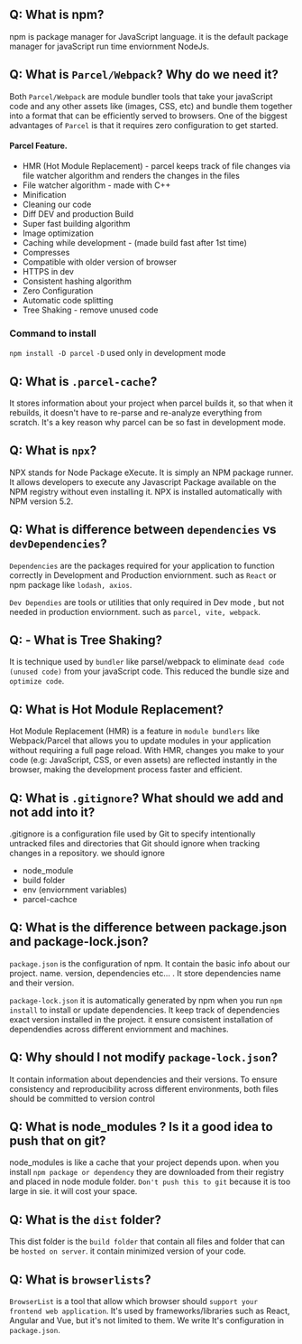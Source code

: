 ## Q: What is npm?
npm is package manager for JavaScript language. it is the default package manager for javaScript run time enviornment NodeJs. 

## Q: What is `Parcel/Webpack`? Why do we need it?
Both `Parcel/Webpack` are module bundler tools that take your javaScript code and any other assets like (images, CSS, etc) and bundle them together into a format that can be efficiently served  to browsers.
One of the biggest advantages of `Parcel` is that it requires zero configuration to get started.
#### Parcel Feature.
* HMR (Hot Module Replacement) - parcel keeps track of file changes via file watcher algorithm and renders the changes in the files
* File watcher algorithm - made with C++
* Minification
* Cleaning our code
* Diff DEV and production Build
* Super fast building algorithm
* Image optimization
* Caching while development - (made build fast after 1st time)
* Compresses
* Compatible with older version of browser
* HTTPS in dev
* Consistent hashing algorithm
* Zero Configuration
* Automatic code splitting
* Tree Shaking - remove unused code

### Command to install
`npm install -D parcel`
`-D` used only in development mode

## Q: What is `.parcel-cache`?
It stores information about your project when parcel builds it, so that when it rebuilds, it doesn't have to re-parse and re-analyze everything from scratch. It's a key reason why parcel can be so fast in development mode.

## Q: What is `npx`?
NPX stands for Node Package eXecute. It is simply an NPM package runner. It allows developers to execute any Javascript Package available on the NPM registry without even installing it. NPX is installed automatically with NPM version 5.2.

## Q: What is difference between `dependencies` vs `devDependencies`?
`Dependencies` are the packages required for your application to function correctly in Development and Production enviornment. such as `React` or  npm package like `lodash, axios`.

`Dev Dependies` are tools or utilities that only required in Dev mode , but not needed in production enviornment. such as `parcel, vite, webpack`.

## Q: - What is Tree Shaking?
It is technique used by `bundler` like parsel/webpack to eliminate `dead code (unused code)` from your javaScript code. This reduced the bundle size and `optimize code`.

## Q: What is Hot Module Replacement?
Hot Module Replacement (HMR) is a feature in `module bundlers` like Webpack/Parcel that allows you to update modules in your application without requiring a full page reload. With HMR, changes you make to your code (e.g: JavaScript, CSS, or even assets) are reflected instantly in the browser, making the development process faster and efficient.

##  Q: What is `.gitignore`? What should we add and not add into it?
.gitignore is a configuration file used by Git to specify intentionally untracked files and directories that Git should ignore when tracking changes in a repository.
we should ignore
* node_module
* build folder
* env (enviornment variables)
* parcel-cachce

## Q: What is the difference between package.json and package-lock.json?
`package.json` is the configuration of npm. It contain the basic info about our project. name. version, dependencies etc... . It store dependencies name and their version.

`package-lock.json` it is automatically generated by npm when you run `npm install` to install or update dependencies. It keep track of dependencies exact version installed in the project. it ensure consistent installation of dependendies across different enviornment and machines.

## Q: Why should I not modify `package-lock.json`?
It contain information about dependencies and their versions.  To ensure consistency and reproducibility across different environments, both files should be committed to version control

## Q: What is node_modules ? Is it a good idea to push that on git?
node_modules is like a cache that your project depends upon. when you install `npm package or dependency` they are downloaded from their registry and placed in node module folder. `Don't push this to git` because it is too large in sie. it will cost your space.

## Q: What is the `dist` folder?
This dist folder is the `build folder` that contain all files and folder that can be `hosted on server`. it contain minimized version of your code.

## Q: What is `browserlists`?
`BrowserList` is a tool that allow which browser should `support your frontend web application`. It's used by frameworks/libraries such as React, Angular and Vue, but it's not limited to them. We write It's configuration in `package.json`. 

